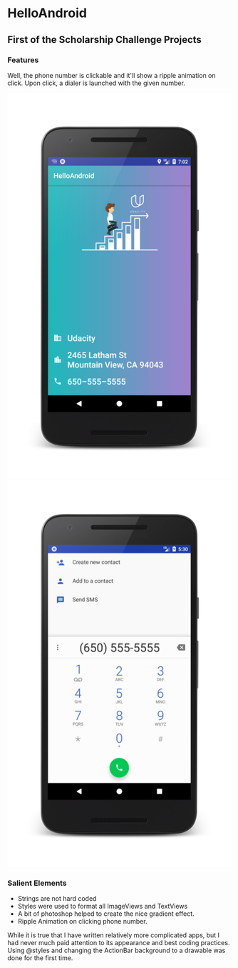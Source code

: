 # HelloAndroid
## First of the Scholarship Challenge Projects


### Features
Well, the phone number is clickable and it'll show a ripple animation on click. Upon click, a dialer is launched with the given number.

![Alt text](HelloAndroid1.png?raw=true "First Screenshot") ![Alt text](HelloAndroid2.png?raw=true "Second Screenshot")

### Salient Elements
- Strings are not hard coded
- Styles were used to format all ImageViews and TextViews
- A bit of photoshop helped to create the nice gradient effect. 
- Ripple Animation on clicking phone number.

While it is true that I have written relatively more complicated apps, but I had never much paid attention to its appearance
and best coding practices. Using @styles and changing the ActionBar background to a drawable was done for the first time.
